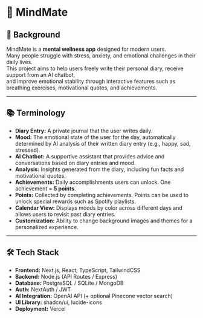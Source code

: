 # 🌱 MindMate

## 📖 Background
MindMate is a **mental wellness app** designed for modern users.  
Many people struggle with stress, anxiety, and emotional challenges in their daily lives.  
This project aims to help users freely write their personal diary, receive support from an AI chatbot,  
and improve emotional stability through interactive features such as breathing exercises, motivational quotes, and achievements.  

---

## 📚 Terminology
- **Diary Entry:** A private journal that the user writes daily.  
- **Mood:** The emotional state of the user for the day, automatically determined by AI analysis of their written diary entry (e.g., happy, sad, stressed).  
- **AI Chatbot:** A supportive assistant that provides advice and conversations based on diary entries and mood.  
- **Analysis:** Insights generated from the diary, including fun facts and motivational quotes.  
- **Achievements:** Daily accomplishments users can unlock. One achievement = **5 points**.  
- **Points:** Collected by completing achievements. Points can be used to unlock special rewards such as Spotify playlists.  
- **Calendar View:** Displays moods by color across different days and allows users to revisit past diary entries.  
- **Customization:** Ability to change background images and themes for a personalized experience.  

---

## 🛠 Tech Stack
- **Frontend:** Next.js, React, TypeScript, TailwindCSS  
- **Backend:** Node.js (API Routes / Express)  
- **Database:** PostgreSQL / SQLite / MongoDB  
- **Auth:** NextAuth / JWT  
- **AI Integration:** OpenAI API (+ optional Pinecone vector search)  
- **UI Library:** shadcn/ui, lucide-icons  
- **Deployment:** Vercel  

